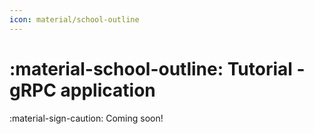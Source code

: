 ```yaml
---
icon: material/school-outline
---
```


# :material-school-outline: Tutorial - gRPC application

:material-sign-caution: Coming soon!